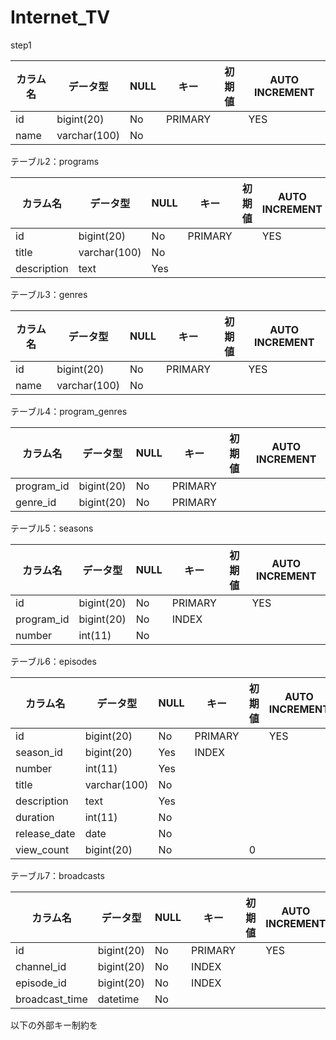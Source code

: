 # Internet_TV
step1 

| カラム名 | データ型 | NULL | キー | 初期値 | AUTO INCREMENT |
| --- | --- | --- | --- | --- | --- |
| id | bigint(20) | No | PRIMARY |  | YES |
| name | varchar(100) | No |  |  |  |

テーブル2：programs

| カラム名 | データ型 | NULL | キー | 初期値 | AUTO INCREMENT |
| --- | --- | --- | --- | --- | --- |
| id | bigint(20) | No | PRIMARY |  | YES |
| title | varchar(100) | No |  |  |  |
| description | text | Yes |  |  |  |

テーブル3：genres

| カラム名 | データ型 | NULL | キー | 初期値 | AUTO INCREMENT |
| --- | --- | --- | --- | --- | --- |
| id | bigint(20) | No | PRIMARY |  | YES |
| name | varchar(100) | No |  |  |  |

テーブル4：program_genres

| カラム名 | データ型 | NULL | キー | 初期値 | AUTO INCREMENT |
| --- | --- | --- | --- | --- | --- |
| program_id | bigint(20) | No | PRIMARY |  |  |
| genre_id | bigint(20) | No | PRIMARY |  |  |

テーブル5：seasons

| カラム名 | データ型 | NULL | キー | 初期値 | AUTO INCREMENT |
| --- | --- | --- | --- | --- | --- |
| id | bigint(20) | No | PRIMARY |  | YES |
| program_id | bigint(20) | No | INDEX |  |  |
| number | int(11) | No |  |  |  |

テーブル6：episodes

| カラム名 | データ型 | NULL | キー | 初期値 | AUTO INCREMENT |
| --- | --- | --- | --- | --- | --- |
| id | bigint(20) | No | PRIMARY |  | YES |
| season_id | bigint(20) | Yes | INDEX |  |  |
| number | int(11) | Yes |  |  |  |
| title | varchar(100) | No |  |  |  |
| description | text | Yes |  |  |  |
| duration | int(11) | No |  |  |  |
| release_date | date | No |  |  |  |
| view_count | bigint(20) | No |  | 0 |  |

テーブル7：broadcasts

| カラム名 | データ型 | NULL | キー | 初期値 | AUTO INCREMENT |
| --- | --- | --- | --- | --- | --- |
| id | bigint(20) | No | PRIMARY |  | YES |
| channel_id | bigint(20) | No | INDEX |  |  |
| episode_id | bigint(20) | No | INDEX |  |  |
| broadcast_time | datetime | No |  |  |  |

以下の外部キー制約を

